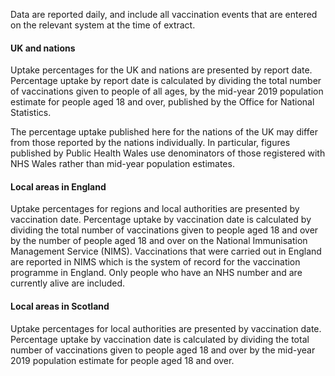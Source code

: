 Data are reported daily, and include all vaccination events that are entered on the relevant system at the time of extract.

#### UK and nations

Uptake percentages for the UK and nations are presented by report date. Percentage uptake by report date is calculated by dividing the total number of vaccinations given to people of all ages, by the mid-year 2019 population estimate for people aged 18 and over, published by the Office for National Statistics.

The percentage uptake published here for the nations of the UK may differ from those reported by the nations individually. In particular, figures published by Public Health Wales use denominators of those registered with NHS Wales rather than mid-year population estimates.

#### Local areas in England

Uptake percentages for regions and local authorities are presented by vaccination date. Percentage uptake by vaccination date is calculated by dividing the total number of vaccinations given to people aged 18 and over by the number of people aged 18 and over on the National Immunisation Management Service (NIMS).
Vaccinations that were carried out in England are reported in NIMS which is the system of record for the vaccination programme in England. Only people who have an NHS number and are currently alive are included.

#### Local areas in Scotland

Uptake percentages for local authorities are presented by vaccination date. Percentage uptake by vaccination date is calculated by dividing the total number of vaccinations given to people aged 18 and over by the mid-year 2019 population estimate for people aged 18 and over.
